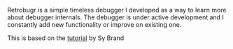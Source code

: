 Retrobugr is a simple timeless debugger I developed as a way to learn more about debugger internals.
The debugger is under active development and I constantly add new functionality or improve on existing one.

This is based on the [tutorial](https://blog.tartanllama.xyz/writing-a-linux-debugger-setup/) by Sy Brand
